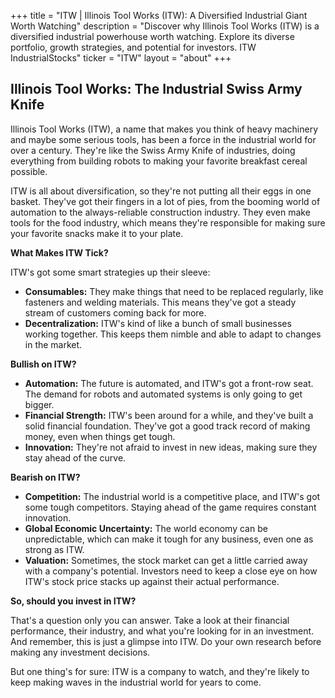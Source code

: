 +++
title = "ITW |  Illinois Tool Works (ITW): A Diversified Industrial Giant Worth Watching"
description = "Discover why Illinois Tool Works (ITW) is a diversified industrial powerhouse worth watching. Explore its diverse portfolio, growth strategies, and potential for investors. ITW IndustrialStocks"
ticker = "ITW"
layout = "about"
+++

        


## Illinois Tool Works: The Industrial Swiss Army Knife

Illinois Tool Works (ITW), a name that makes you think of heavy machinery and maybe some serious tools, has been a force in the industrial world for over a century. They're like the Swiss Army Knife of industries, doing everything from building robots to making your favorite breakfast cereal possible.  

ITW is all about diversification, so they're not putting all their eggs in one basket.  They've got their fingers in a lot of pies, from the booming world of automation to the always-reliable construction industry. They even make tools for the food industry, which means they're responsible for making sure your favorite snacks make it to your plate. 

**What Makes ITW Tick?**

ITW's got some smart strategies up their sleeve:

* **Consumables:** They make things that need to be replaced regularly, like fasteners and welding materials. This means they've got a steady stream of customers coming back for more. 
* **Decentralization:**  ITW's kind of like a bunch of small businesses working together. This keeps them nimble and able to adapt to changes in the market.

**Bullish on ITW?**

* **Automation:** The future is automated, and ITW's got a front-row seat.  The demand for robots and automated systems is only going to get bigger.
* **Financial Strength:** ITW's been around for a while, and they've built a solid financial foundation. They've got a good track record of making money, even when things get tough.
* **Innovation:** They're not afraid to invest in new ideas, making sure they stay ahead of the curve.

**Bearish on ITW?**

* **Competition:** The industrial world is a competitive place, and ITW's got some tough competitors.  Staying ahead of the game requires constant innovation.
* **Global Economic Uncertainty:**  The world economy can be unpredictable, which can make it tough for any business, even one as strong as ITW.
* **Valuation:**  Sometimes, the stock market can get a little carried away with a company's potential.  Investors need to keep a close eye on how ITW's stock price stacks up against their actual performance.

**So, should you invest in ITW?**  

That's a question only you can answer.  Take a look at their financial performance, their industry, and what you're looking for in an investment.  And remember, this is just a glimpse into ITW.  Do your own research before making any investment decisions.  

But one thing's for sure: ITW is a company to watch, and they're likely to keep making waves in the industrial world for years to come.  

        